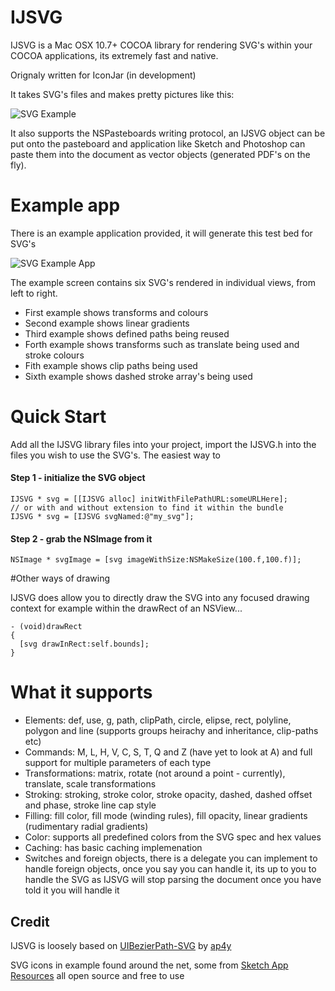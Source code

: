 IJSVG
=====
IJSVG is a Mac OSX 10.7+ COCOA library for rendering SVG's within your COCOA applications, its extremely fast and native.

Orignaly written for IconJar (in development)

It takes SVG's files and makes pretty pictures like this:

![SVG Example](http://cl.ly/image/0G3S3Q1s271Z/Screen%20Shot%202014-09-02%20at%2018.17.52.png)

It also supports the NSPasteboards writing protocol, an IJSVG object can be put onto the pasteboard and application like Sketch and Photoshop can paste them into the document as vector objects (generated PDF's on the fly).

Example app
====
There is an example application provided, it will generate this test bed for SVG's

![SVG Example App](http://cl.ly/image/2j1T2c351Z22/Screen%20Shot%202014-09-05%20at%2017.50.50.png)

The example screen contains six SVG's rendered in individual views, from left to right.
* First example shows transforms and colours
* Second example shows linear gradients
* Third example shows defined paths being reused
* Forth example shows transforms such as translate being used and stroke colours
* Fith example shows clip paths being used
* Sixth example shows dashed stroke array's being used

Quick Start
====
Add all the IJSVG library files into your project, import the IJSVG.h into the files you wish to use the SVG's. The easiest way to

#### Step 1 - initialize the SVG object
    IJSVG * svg = [[IJSVG alloc] initWithFilePathURL:someURLHere];
    // or with and without extension to find it within the bundle
    IJSVG * svg = [IJSVG svgNamed:@"my_svg"]; 

#### Step 2 - grab the NSImage from it
    NSImage * svgImage = [svg imageWithSize:NSMakeSize(100.f,100.f)];
  
#Other ways of drawing

IJSVG does allow you to directly draw the SVG into any focused drawing context for example within the drawRect of an NSView...

    - (void)drawRect
    {
      [svg drawInRect:self.bounds];
    }
    
# What it supports
* Elements: def, use, g, path, clipPath, circle, elipse, rect, polyline, polygon and line (supports groups heirachy and inheritance, clip-paths etc)
* Commands: M, L, H, V, C, S, T, Q and Z (have yet to look at A) and full support for multiple parameters of each type
* Transformations: matrix, rotate (not around a point - currently), translate, scale transformations
* Stroking: stroking, stroke color, stroke opacity, dashed, dashed offset and phase, stroke line cap style
* Filling: fill color, fill mode (winding rules), fill opacity, linear gradients (rudimentary radial gradients)
* Color: supports all predefined colors from the SVG spec and hex values
* Caching: has basic caching implemenation
* Switches and foreign objects, there is a delegate you can implement to handle foreign objects, once you say you can handle it, its up to you to handle the SVG as IJSVG will stop parsing the document once you have told it you will handle it

## Credit
IJSVG is loosely based on [UIBezierPath-SVG](https://github.com/ap4y/UIBezierPath-SVG) by [ap4y](https://github.com/ap4y)

SVG icons in example found around the net, some from [Sketch App Resources](http://www.sketchappsources.com/all-svg-resource.html) all open source and free to use
